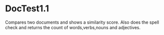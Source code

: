 # DocTest1.1
Compares two documents and shows a similarity score. Also does the spell check and returns the count of words,verbs,nouns and adjectives.
